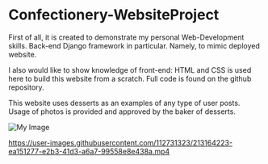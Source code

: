 # Confectionery-WebsiteProject
First of all, it is created to demonstrate my personal Web-Development skills. Back-end Django framework in particular. Namely, to mimic deployed website.

I also would like to show knowledge of front-end: HTML and CSS is used here to build this website from a scratch. Full code is found on the github repository.

This website uses desserts as an examples of any type of user posts. Usage of photos is provided and approved by the baker of desserts.

![My Image](media/images-git/home.png)


https://user-images.githubusercontent.com/112731323/213164223-ea151277-e2b3-41d3-a6a7-99558e8e438a.mp4

